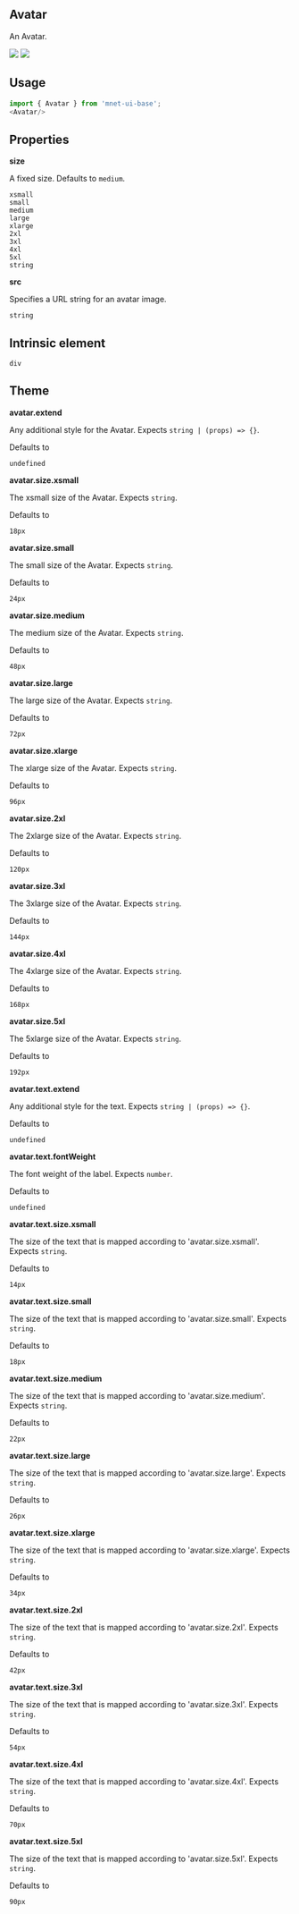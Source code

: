 ## Avatar
An Avatar.

[![](https://cdn-images-1.medium.com/fit/c/120/120/1*TD1P0HtIH9zF0UEH28zYtw.png)](https://storybook.MnetUIBase.io/?selectedKind=Visualizations-Avatar&full=0&stories=1&panelRight=0) [![](https://codesandbox.io/static/img/play-codesandbox.svg)](https://codesandbox.io/s/github/MnetUIBase/MnetUIBase-sandbox?initialpath=/avatar&module=%2Fsrc%2FAvatar.js)
## Usage

```javascript
import { Avatar } from 'mnet-ui-base';
<Avatar/>
```

## Properties

**size**

A fixed size. Defaults to `medium`.

```
xsmall
small
medium
large
xlarge
2xl
3xl
4xl
5xl
string
```

**src**

Specifies a URL string for an avatar image.

```
string
```
  
## Intrinsic element

```
div
```
## Theme
  
**avatar.extend**

Any additional style for the Avatar. Expects `string | (props) => {}`.

Defaults to

```
undefined
```

**avatar.size.xsmall**

The xsmall size of the Avatar. Expects `string`.

Defaults to

```
18px
```

**avatar.size.small**

The small size of the Avatar. Expects `string`.

Defaults to

```
24px
```

**avatar.size.medium**

The medium size of the Avatar. Expects `string`.

Defaults to

```
48px
```

**avatar.size.large**

The large size of the Avatar. Expects `string`.

Defaults to

```
72px
```

**avatar.size.xlarge**

The xlarge size of the Avatar. Expects `string`.

Defaults to

```
96px
```

**avatar.size.2xl**

The 2xlarge size of the Avatar. Expects `string`.

Defaults to

```
120px
```

**avatar.size.3xl**

The 3xlarge size of the Avatar. Expects `string`.

Defaults to

```
144px
```

**avatar.size.4xl**

The 4xlarge size of the Avatar. Expects `string`.

Defaults to

```
168px
```

**avatar.size.5xl**

The 5xlarge size of the Avatar. Expects `string`.

Defaults to

```
192px
```

**avatar.text.extend**

Any additional style for the text. Expects `string | (props) => {}`.

Defaults to

```
undefined
```

**avatar.text.fontWeight**

The font weight of the label. Expects `number`.

Defaults to

```
undefined
```

**avatar.text.size.xsmall**

The size of the text that is mapped according to 'avatar.size.xsmall'. Expects `string`.

Defaults to

```
14px
```

**avatar.text.size.small**

The size of the text that is mapped according to 'avatar.size.small'. Expects `string`.

Defaults to

```
18px
```

**avatar.text.size.medium**

The size of the text that is mapped according to 'avatar.size.medium'. Expects `string`.

Defaults to

```
22px
```

**avatar.text.size.large**

The size of the text that is mapped according to 'avatar.size.large'. Expects `string`.

Defaults to

```
26px
```

**avatar.text.size.xlarge**

The size of the text that is mapped according to 'avatar.size.xlarge'. Expects `string`.

Defaults to

```
34px
```

**avatar.text.size.2xl**

The size of the text that is mapped according to 'avatar.size.2xl'. Expects `string`.

Defaults to

```
42px
```

**avatar.text.size.3xl**

The size of the text that is mapped according to 'avatar.size.3xl'. Expects `string`.

Defaults to

```
54px
```

**avatar.text.size.4xl**

The size of the text that is mapped according to 'avatar.size.4xl'. Expects `string`.

Defaults to

```
70px
```

**avatar.text.size.5xl**

The size of the text that is mapped according to 'avatar.size.5xl'. Expects `string`.

Defaults to

```
90px
```
